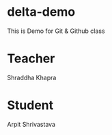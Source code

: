 # delta-demo
This is Demo for Git &amp; Github class

# Teacher
Shraddha Khapra

# Student
Arpit Shrivastava
